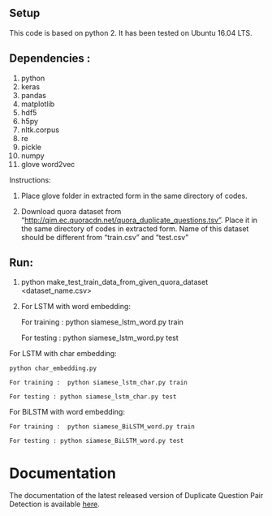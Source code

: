 
## Setup
This code is based on python 2. It has been tested on Ubuntu 16.04 LTS.

## Dependencies :

1.  python
2.  keras
3.  pandas
4.  matplotlib
5.  hdf5
6.  h5py
7.  nltk.corpus
8.  re
9.  pickle
10. numpy
11. glove word2vec


Instructions:

1. Place glove folder in extracted form in the same directory of codes.

2. Download quora dataset from “http://qim.ec.quoracdn.net/quora_duplicate_questions.tsv”.
Place it in the same directory of codes in extracted form. Name of this dataset should be different from “train.csv” and “test.csv” 


## Run:
1. python make_test_train_data_from_given_quora_dataset <dataset_name.csv>


2. For LSTM with word embedding:

	For training :  python siamese_lstm_word.py train
	
	For testing : python siamese_lstm_word.py test


  For LSTM with char embedding:
  
	python char_embedding.py
	
	For training :  python siamese_lstm_char.py train
	
	For testing : python siamese_lstm_char.py test


  For BiLSTM with word embedding:
  
  	For training :  python siamese_BiLSTM_word.py train
	
	For testing : python siamese_BiLSTM_word.py test





Documentation
============

The documentation of the latest released version of Duplicate Question Pair Detection is available [here](https://docs.google.com/document/d/10rPiUkijm7ukeQcE-w_2ldIxhBeIxyDVHNKg8uabrFQ/edit?usp=sharing). 
